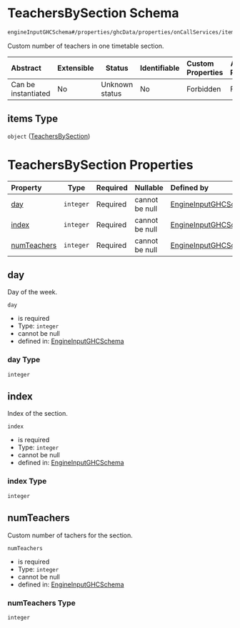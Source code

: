 # TeachersBySection Schema

```txt
engineInputGHCSchema#/properties/ghcData/properties/onCallServices/items/properties/teachersEachSection/properties/bySection/items
```

Custom number of teachers in one timetable section.


| Abstract            | Extensible | Status         | Identifiable | Custom Properties | Additional Properties | Access Restrictions | Defined In                                                         |
| :------------------ | ---------- | -------------- | ------------ | :---------------- | --------------------- | ------------------- | ------------------------------------------------------------------ |
| Can be instantiated | No         | Unknown status | No           | Forbidden         | Forbidden             | none                | [ghc.schema.json\*](../out/ghc.schema.json "open original schema") |

## items Type

`object` ([TeachersBySection](ghc-properties-ghcdata-properties-oncallservices-oncallservice-properties-teacherseachsection-properties-teachersbysections-teachersbysection.md))

# TeachersBySection Properties

| Property                    | Type      | Required | Nullable       | Defined by                                                                                                                                                                                                                                                                                                                                                  |
| :-------------------------- | --------- | -------- | -------------- | :---------------------------------------------------------------------------------------------------------------------------------------------------------------------------------------------------------------------------------------------------------------------------------------------------------------------------------------------------------- |
| [day](#day)                 | `integer` | Required | cannot be null | [EngineInputGHCSchema](ghc-properties-ghcdata-properties-oncallservices-oncallservice-properties-teacherseachsection-properties-teachersbysections-teachersbysection-properties-day.md "engineInputGHCSchema#/properties/ghcData/properties/onCallServices/items/properties/teachersEachSection/properties/bySection/items/properties/day")                 |
| [index](#index)             | `integer` | Required | cannot be null | [EngineInputGHCSchema](ghc-properties-ghcdata-properties-oncallservices-oncallservice-properties-teacherseachsection-properties-teachersbysections-teachersbysection-properties-index.md "engineInputGHCSchema#/properties/ghcData/properties/onCallServices/items/properties/teachersEachSection/properties/bySection/items/properties/index")             |
| [numTeachers](#numteachers) | `integer` | Required | cannot be null | [EngineInputGHCSchema](ghc-properties-ghcdata-properties-oncallservices-oncallservice-properties-teacherseachsection-properties-teachersbysections-teachersbysection-properties-numteachers.md "engineInputGHCSchema#/properties/ghcData/properties/onCallServices/items/properties/teachersEachSection/properties/bySection/items/properties/numTeachers") |

## day

Day of the week.


`day`

-   is required
-   Type: `integer`
-   cannot be null
-   defined in: [EngineInputGHCSchema](ghc-properties-ghcdata-properties-oncallservices-oncallservice-properties-teacherseachsection-properties-teachersbysections-teachersbysection-properties-day.md "engineInputGHCSchema#/properties/ghcData/properties/onCallServices/items/properties/teachersEachSection/properties/bySection/items/properties/day")

### day Type

`integer`

## index

Index of the section.


`index`

-   is required
-   Type: `integer`
-   cannot be null
-   defined in: [EngineInputGHCSchema](ghc-properties-ghcdata-properties-oncallservices-oncallservice-properties-teacherseachsection-properties-teachersbysections-teachersbysection-properties-index.md "engineInputGHCSchema#/properties/ghcData/properties/onCallServices/items/properties/teachersEachSection/properties/bySection/items/properties/index")

### index Type

`integer`

## numTeachers

Custom number of tachers for the section.


`numTeachers`

-   is required
-   Type: `integer`
-   cannot be null
-   defined in: [EngineInputGHCSchema](ghc-properties-ghcdata-properties-oncallservices-oncallservice-properties-teacherseachsection-properties-teachersbysections-teachersbysection-properties-numteachers.md "engineInputGHCSchema#/properties/ghcData/properties/onCallServices/items/properties/teachersEachSection/properties/bySection/items/properties/numTeachers")

### numTeachers Type

`integer`

